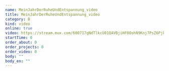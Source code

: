 ```yaml
---
name: MeinJahrDerRuheUndEntspannung_video
title: MeinJahrDerRuheUndEntspannung_video
category: B
kind: video
online: true
video: https://stream.mux.com/600717qNdTlkcU01QAVBjiHF00ohN9Knj7PsZ6PjkEJzTk.m3u8
startTime: 0
order_about: 0
order_projects: 0
order_video: 0
body: ""
body_en: ""
---
```

